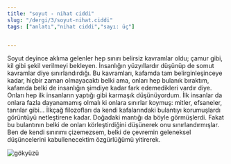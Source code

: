```yaml
---
title: "soyut - nihat ciddi"
slug: "/dergi/3/soyut-nihat.ciddi"
tags: ["anlatı","nihat ciddi","sayı: üç"]


---
```

Soyut deyince aklıma gelenler hep sınırı belirsiz kavramlar oldu; çamur
gibi, kil gibi şekil verilmeyi bekleyen. İnsanlığın yüzyıllardır düşünüp
de somut kavramlar diye sınırlandırdığı. Bu kavramları, kafamda tam
belirginleşinceye kadar, hiçbir zaman olmayacaktı belki ama, onları hep
bulanık bıraktım, kafamda belki de insanlığın şimdiye kadar fark
edemedikleri vardır diye. Onları hep ilk insanların yaptığı gibi
karmaşık düşünüyordum. İlk insanlar da onlara fazla dayanamamış olmalı
ki onlara sınırlar koymuş: mitler, efsaneler, tanrılar gibi... İlkçağ
filozofları da kendi kafalarındaki bulantıyı korumuşlardı görüntüyü
netleştirene kadar. Doğadaki mantığı da böyle görmüşlerdi. Fakat bu
bulantının belki de onları körleştirdiğini düşünerek onu
sınırlandırmışlar. Ben de kendi sınırımı çizemezsem, belki de çevremin
geleneksel düşüncelerini kabullenecektim özgürlüğümü yitirerek.


![gökyüzü](/img/ky03_15.jpg)